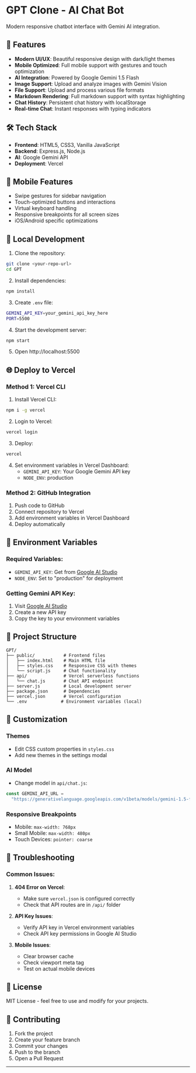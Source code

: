 # GPT Clone - AI Chat Bot

Modern responsive chatbot interface with Gemini AI integration.

## 🚀 Features

- **Modern UI/UX**: Beautiful responsive design with dark/light themes
- **Mobile Optimized**: Full mobile support with gestures and touch optimization
- **AI Integration**: Powered by Google Gemini 1.5 Flash
- **Image Support**: Upload and analyze images with Gemini Vision
- **File Support**: Upload and process various file formats
- **Markdown Rendering**: Full markdown support with syntax highlighting
- **Chat History**: Persistent chat history with localStorage
- **Real-time Chat**: Instant responses with typing indicators

## 🛠️ Tech Stack

- **Frontend**: HTML5, CSS3, Vanilla JavaScript
- **Backend**: Express.js, Node.js
- **AI**: Google Gemini API
- **Deployment**: Vercel

## 📱 Mobile Features

- Swipe gestures for sidebar navigation
- Touch-optimized buttons and interactions
- Virtual keyboard handling
- Responsive breakpoints for all screen sizes
- iOS/Android specific optimizations

## 🔧 Local Development

1. Clone the repository:

```bash
git clone <your-repo-url>
cd GPT
```

2. Install dependencies:

```bash
npm install
```

3. Create `.env` file:

```bash
GEMINI_API_KEY=your_gemini_api_key_here
PORT=5500
```

4. Start the development server:

```bash
npm start
```

5. Open http://localhost:5500

## 🌐 Deploy to Vercel

### Method 1: Vercel CLI

1. Install Vercel CLI:

```bash
npm i -g vercel
```

2. Login to Vercel:

```bash
vercel login
```

3. Deploy:

```bash
vercel
```

4. Set environment variables in Vercel Dashboard:
   - `GEMINI_API_KEY`: Your Google Gemini API key
   - `NODE_ENV`: production

### Method 2: GitHub Integration

1. Push code to GitHub
2. Connect repository to Vercel
3. Add environment variables in Vercel Dashboard
4. Deploy automatically

## 🔐 Environment Variables

### Required Variables:

- `GEMINI_API_KEY`: Get from [Google AI Studio](https://makersuite.google.com/app/apikey)
- `NODE_ENV`: Set to "production" for deployment

### Getting Gemini API Key:

1. Visit [Google AI Studio](https://makersuite.google.com/app/apikey)
2. Create a new API key
3. Copy the key to your environment variables

## 📁 Project Structure

```
GPT/
├── public/           # Frontend files
│   ├── index.html    # Main HTML file
│   ├── styles.css    # Responsive CSS with themes
│   └── script.js     # Chat functionality
├── api/              # Vercel serverless functions
│   └── chat.js       # Chat API endpoint
├── server.js         # Local development server
├── package.json      # Dependencies
├── vercel.json       # Vercel configuration
└── .env             # Environment variables (local)
```

## 🎨 Customization

### Themes

- Edit CSS custom properties in `styles.css`
- Add new themes in the settings modal

### AI Model

- Change model in `api/chat.js`:

```javascript
const GEMINI_API_URL =
  "https://generativelanguage.googleapis.com/v1beta/models/gemini-1.5-flash:generateContent";
```

### Responsive Breakpoints

- Mobile: `max-width: 768px`
- Small Mobile: `max-width: 480px`
- Touch Devices: `pointer: coarse`

## 🐛 Troubleshooting

### Common Issues:

1. **404 Error on Vercel**:

   - Make sure `vercel.json` is configured correctly
   - Check that API routes are in `/api/` folder

2. **API Key Issues**:

   - Verify API key in Vercel environment variables
   - Check API key permissions in Google AI Studio

3. **Mobile Issues**:
   - Clear browser cache
   - Check viewport meta tag
   - Test on actual mobile devices

## 📝 License

MIT License - feel free to use and modify for your projects.

## 🤝 Contributing

1. Fork the project
2. Create your feature branch
3. Commit your changes
4. Push to the branch
5. Open a Pull Request

---
